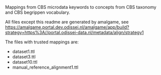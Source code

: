 Mappings from CBS microdata keywords to concepts from CBS taxonomy and CBS begrippen vocabulary.

All files except this readme are generated by amalgame, see 
https://amalgame.portal.dev.odissei.nl/amalgame/app/build?strategy=https%3A//portal.odissei-data.nl/metadata/align/strategy1

The files with trusted mappings are:

* dataset1.ttl
* dataset3.ttl
* dataset10.ttl
* manual\_reference\_alignment1.ttl


